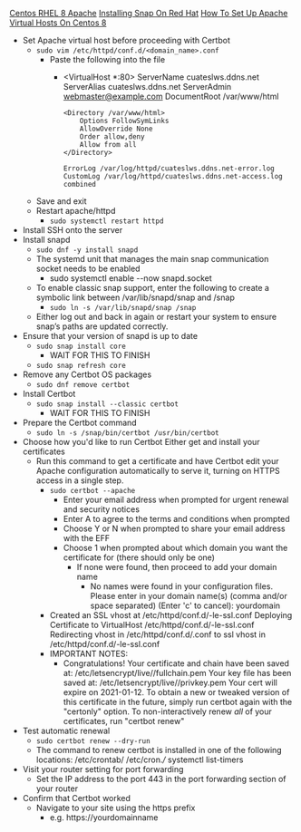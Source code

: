 [Centos RHEL 8 Apache](https://certbot.eff.org/lets-encrypt/centosrhel8-apache)
[Installing Snap On Red Hat](https://snapcraft.io/docs/installing-snap-on-red-hat)
[How To Set Up Apache Virtual Hosts On Centos 8](https://linuxize.com/post/how-to-set-up-apache-virtual-hosts-on-centos-8/)

* Set Apache virtual host before proceeding with Certbot
  * `sudo vim /etc/httpd/conf.d/<domain_name>.conf`
    * Paste the following into the file
      * <VirtualHost *:80>
            ServerName cuateslws.ddns.net
            ServerAlias cuateslws.ddns.net
            ServerAdmin webmaster@example.com
            DocumentRoot /var/www/html

            <Directory /var/www/html>
                Options FollowSymLinks
                AllowOverride None
                Order allow,deny
                Allow from all
            </Directory>

            ErrorLog /var/log/httpd/cuateslws.ddns.net-error.log
            CustomLog /var/log/httpd/cuateslws.ddns.net-access.log combined
        </VirtualHost>
  * Save and exit
  * Restart apache/httpd
    * `sudo systemctl restart httpd`
* Install SSH onto the server
* Install snapd
  * `sudo dnf -y install snapd`
  * The systemd unit that manages the main snap communication socket needs to be enabled
    * sudo systemctl enable --now snapd.socket
  * To enable classic snap support, enter the following to create a symbolic link between /var/lib/snapd/snap and /snap
    * `sudo ln -s /var/lib/snapd/snap /snap`
  * Either log out and back in again or restart your system to ensure snap’s paths are updated correctly.
* Ensure that your version of snapd is up to date
  * `sudo snap install core`
    * WAIT FOR THIS TO FINISH
  * `sudo snap refresh core`
* Remove any Certbot OS packages
  * `sudo dnf remove certbot`
* Install Certbot
  * `sudo snap install --classic certbot`
    * WAIT FOR THIS TO FINISH
* Prepare the Certbot command
  * `sudo ln -s /snap/bin/certbot /usr/bin/certbot`
* Choose how you'd like to run Certbot Either get and install your certificates
  * Run this command to get a certificate and have Certbot edit your Apache configuration automatically to serve it, turning on HTTPS access in a single step.
    * `sudo certbot --apache`
      * Enter your email address when prompted for urgent renewal and security notices
      * Enter A to agree to the terms and conditions when prompted
      * Choose Y or N when prompted to share your email address with the EFF
      * Choose 1 when prompted about which domain you want the certificate for (there should only be one)
        * If none were found, then proceed to add your domain name
          * No names were found in your configuration files. Please enter in your domain name(s) (comma and/or space separated)  (Enter 'c' to cancel): yourdomain
    * Created an SSL vhost at /etc/httpd/conf.d/<yourdomainname>-le-ssl.conf
      Deploying Certificate to VirtualHost /etc/httpd/conf.d/<yourdomainname>-le-ssl.conf
      Redirecting vhost in /etc/httpd/conf.d/<yourdomainname>.conf to ssl vhost in /etc/httpd/conf.d/<yourdomainname>-le-ssl.conf
    * IMPORTANT NOTES:
      - Congratulations! Your certificate and chain have been saved at:
        /etc/letsencrypt/live/<yourdomainname>/fullchain.pem
        Your key file has been saved at:
        /etc/letsencrypt/live/<yourdomainname>/privkey.pem
        Your cert will expire on 2021-01-12. To obtain a new or tweaked
        version of this certificate in the future, simply run certbot again
        with the "certonly" option. To non-interactively renew *all* of
        your certificates, run "certbot renew"
* Test automatic renewal
  * `sudo certbot renew --dry-run`
  * The command to renew certbot is installed in one of the following locations:
    /etc/crontab/
    /etc/cron.*/*
    systemctl list-timers
* Visit your router setting for port forwarding
  * Set the IP address to the port 443 in the port forwarding section of your router
* Confirm that Certbot worked
  * Navigate to your site using the https prefix
    * e.g. https://yourdomainname
